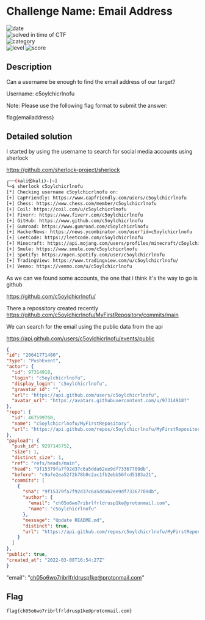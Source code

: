 # Challenge Name: Email Address

![date](https://img.shields.io/badge/date-19.03.2021-brightgreen.svg)  
![solved in time of CTF](https://img.shields.io/badge/solved-in%20time%20of%20CTF-brightgreen.svg)   
![category](https://img.shields.io/badge/category-OISNT-blueviolet.svg)   
![level](https://img.shields.io/badge/level-Easy-blue.svg)
![score](https://img.shields.io/badge/score-50-blue.svg)


## Description

Can a username be enough to find the email address of our target?

Username: c5oylchicrlnofu

Note: Please use the following flag format to submit the answer:

flag{emailaddress}

## Detailed solution

I started by using the username to search for social media accounts using sherlock 

https://github.com/sherlock-project/sherlock


```bash
┌──(kali㉿kali)-[~]
└─$ sherlock c5oylchicrlnofu                                                                                                                 130 ⨯
[*] Checking username c5oylchicrlnofu on:
[+] CapFriendly: https://www.capfriendly.com/users/c5oylchicrlnofu
[+] Chess: https://www.chess.com/member/c5oylchicrlnofu
[+] Coil: https://coil.com/u/c5oylchicrlnofu
[+] Fiverr: https://www.fiverr.com/c5oylchicrlnofu
[+] GitHub: https://www.github.com/c5oylchicrlnofu
[+] Gumroad: https://www.gumroad.com/c5oylchicrlnofu
[+] HackerNews: https://news.ycombinator.com/user?id=c5oylchicrlnofu
[+] LeetCode: https://leetcode.com/c5oylchicrlnofu
[+] Minecraft: https://api.mojang.com/users/profiles/minecraft/c5oylchicrlnofu
[+] Smule: https://www.smule.com/c5oylchicrlnofu
[+] Spotify: https://open.spotify.com/user/c5oylchicrlnofu
[+] TradingView: https://www.tradingview.com/u/c5oylchicrlnofu/
[+] Venmo: https://venmo.com/u/c5oylchicrlnofu
```
As we can we found some accounts, the one that i think it's the way to go is github

https://github.com/c5oylchicrlnofu/

There a repossitory created recently https://github.com/c5oylchicrlnofu/MyFirstRepository/commits/main

We can search for the email using the public data from the api 

https://api.github.com/users/c5oylchicrlnofu/events/public

```json
{
"id": "20641771480",
"type": "PushEvent",
"actor": {
  "id": 97314918,
  "login": "c5oylchicrlnofu",
  "display_login": "c5oylchicrlnofu",
  "gravatar_id": "",
  "url": "https://api.github.com/users/c5oylchicrlnofu",
  "avatar_url": "https://avatars.githubusercontent.com/u/97314918?"
},
"repo": {
  "id": 467599760,
  "name": "c5oylchicrlnofu/MyFirstRepository",
  "url": "https://api.github.com/repos/c5oylchicrlnofu/MyFirstRepository"
},
"payload": {
  "push_id": 9297145752,
  "size": 1,
  "distinct_size": 1,
  "ref": "refs/heads/main",
  "head": "9f15379fa7f92d37c6a5dda62ee9df73367709db",
  "before": "c9afe2ea52f2b78b0c2ac1fb2ebb56fcd5183a21",
  "commits": [
    {
      "sha": "9f15379fa7f92d37c6a5dda62ee9df73367709db",
      "author": {
        "email": "ch05o6wo7ribrlfrldrusp1ke@protonmail.com",
        "name": "c5oylchicrlnofu"
      },
      "message": "Update README.md",
      "distinct": true,
      "url": "https://api.github.com/repos/c5oylchicrlnofu/MyFirstRepository/commits/9f15379fa7f92d37c6a5dda62ee9df73367709db"
    }
  ]
},
"public": true,
"created_at": "2022-03-08T16:54:27Z"
}
```

"email": "ch05o6wo7ribrlfrldrusp1ke@protonmail.com"



## Flag

```
flag{ch05o6wo7ribrlfrldrusp1ke@protonmail.com}
```
